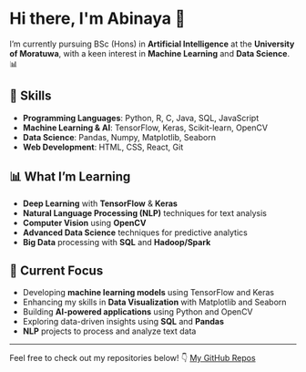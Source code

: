 # Hi there, I'm Abinaya 👋

I’m currently pursuing BSc (Hons) in **Artificial Intelligence** at the **University of Moratuwa**, with a keen interest in **Machine Learning** and **Data Science**. 📊

## 🚀 Skills

- **Programming Languages**: Python, R, C, Java, SQL, JavaScript
- **Machine Learning & AI**: TensorFlow, Keras, Scikit-learn, OpenCV
- **Data Science**: Pandas, Numpy, Matplotlib, Seaborn
- **Web Development**: HTML, CSS, React, Git

## 📊 What I’m Learning

- **Deep Learning** with **TensorFlow** & **Keras**
- **Natural Language Processing (NLP)** techniques for text analysis
- **Computer Vision** using **OpenCV**
- **Advanced Data Science** techniques for predictive analytics
- **Big Data** processing with **SQL** and **Hadoop/Spark**

## 🎯 Current Focus

- Developing **machine learning models** using TensorFlow and Keras
- Enhancing my skills in **Data Visualization** with Matplotlib and Seaborn
- Building **AI-powered applications** using Python and OpenCV
- Exploring data-driven insights using **SQL** and **Pandas**
- **NLP** projects to process and analyze text data

---

Feel free to check out my repositories below! 👇
[My GitHub Repos](https://github.com/Abinaya-Subramaniam?tab=repositories)
